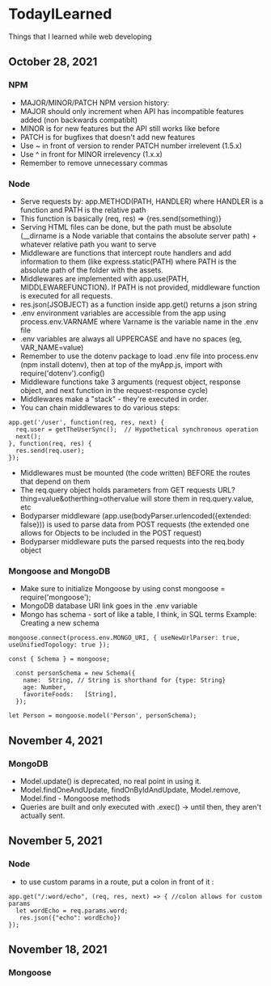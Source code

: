 # TodayILearned
Things that I learned while web developing

## October 28, 2021
### NPM
- MAJOR/MINOR/PATCH NPM version history:
- MAJOR should only increment when API has incompatible features added (non backwards compatiblt)
- MINOR is for new features but the API still works like before
- PATCH is for bugfixes that doesn't add new features
- Use ~ in front of version to render PATCH number irrelevent (1.5.x)
- Use ^ in front for MINOR irrelevency (1.x.x)
- Remember to remove unnecessary commas

### Node
- Serve requests by: app.METHOD(PATH, HANDLER) where HANDLER is a function and PATH is the relative path
- This function is basically (req, res) => {res.send(something)}
- Serving HTML files can be done, but the path must be absolute (__dirname is a Node variable that contains the absolute server path) + whatever relative path you want to serve
- Middleware are functions that intercept route handlers and add information to them (like express.static(PATH) where PATH is the absolute path of the folder with the assets.
- Middlewares are implemented with app.use(PATH, MIDDLEWAREFUNCTION). If PATH is not provided, middleware function is executed for all requests.
- res.json(JSOBJECT) as a function inside app.get() returns a json string
- .env environment variables are accessible from the app using process.env.VARNAME where Varname is the variable name in the .env file
- .env variables are always all UPPERCASE and have no spaces (eg, VAR_NAME=value)
- Remember to use the dotenv package to load .env file into process.env (npm install dotenv), then at top of the myApp.js, import with require('dotenv').config()
- Middleware functions take 3 arguments (request object, response object, and next function in the request-response cycle)
- Middlewares make a "stack" - they're executed in order.
- You can chain middlewares to do various steps:
```
app.get('/user', function(req, res, next) {
  req.user = getTheUserSync();  // Hypothetical synchronous operation
  next();
}, function(req, res) {
  res.send(req.user);
});
```
- Middlewares must be mounted (the code written) BEFORE the routes that depend on them
- The req.query object holds parameters from GET requests URL?thing=value&otherthing=othervalue will store them in req.query.value, etc
- Bodyparser middleware (app.use(bodyParser.urlencoded({extended: false})) is used to parse data from POST requests (the extended one allows for Objects to be included in the POST request)
- Bodyparser middleware puts the parsed requests into the req.body object

### Mongoose and MongoDB
- Make sure to initialize Mongoose by using const mongoose = require('mongoose');
- MongoDB database URI link goes in the .env variable
- Mongo has schema - sort of like a table, I think, in SQL terms
Example: Creating a new schema
```
mongoose.connect(process.env.MONGO_URI, { useNewUrlParser: true, useUnifiedTopology: true });

const { Schema } = mongoose;

  const personSchema = new Schema({
    name:  String, // String is shorthand for {type: String}
    age: Number,
    favoriteFoods:   [String],
  });

let Person = mongoose.model('Person', personSchema);
```

## November 4, 2021

### MongoDB
- Model.update() is deprecated, no real point in using it.
- Model.findOneAndUpdate, findOnByIdAndUpdate, Model.remove, Model.find - Mongoose methods
- Queries are built and only executed with .exec() -> until then, they aren't actually sent.

## November 5, 2021

### Node
- to use custom params in a route, put a colon in front of it :
```
app.get("/:word/echo", (req, res, next) => { //colon allows for custom params
  let wordEcho = req.params.word;
   res.json({"echo": wordEcho})
});
```

## November 18, 2021

### Mongoose
